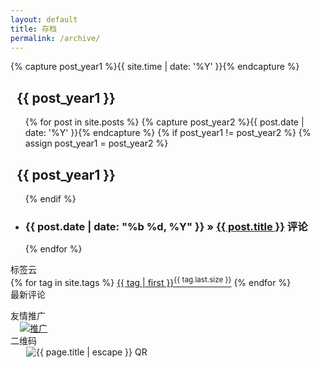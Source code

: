 ```yaml
---
layout: default
title: 存档
permalink: /archive/
---
```

<div class="s_left">
  {% capture post_year1 %}{{ site.time | date: '%Y' }}{% endcapture %}
<h2>&#160;&#160;{{ post_year1 }}</h2>
<ul>
{% for post in site.posts %}
{% capture post_year2 %}{{ post.date | date: '%Y' }}{% endcapture %}
{% if post_year1 != post_year2 %}
{% assign post_year1 = post_year2 %}
</ul>
<h2>&#160;&#160;{{ post_year1 }}</h2>
<ul>
{% endif %}
<li class="sa_abstract"><h3><span>{{ post.date | date: "%b %d, %Y" }}</span> &raquo;  <a href="{{ post.url }}">{{ post.title }}</a> <span class="ds-thread-count" data-thread-key="{{ post.id }}"></span>评论</h3></li>
{% endfor %}
</ul>
</div>

<div class="sa_right clearfix">
<div class="sa_right_title"><span>标签云</span></div>
<div class="sa_articleinfo top_box">
<div class="sa_articletag clearfix">  
{% for tag in site.tags %}
<a href="/tags/#{{ tag | first }}">{{ tag | first }}<sup>{{ tag.last.size }}</sup></a>
{% endfor %}</div>
</div>

<div class="sa_hotarticles">
<div class="sa_right_title_b">最新评论</div>
<ol class="ds-recent-comments" data-num-items="8" data-show-avatars="1" data-show-time="0" data-show-admin="0" data-excerpt-length="20"></ol>
</div>

<div class="sa_right_title"><span>友情推广</span></div>
<div class="clearfix">
<a href="http://www.8sa7.com/" target="_blank"><img src="http://qiufupo.qiniudn.com/img/qiufupo-ad-1.jpg" alt="推广" style="padding-left: 15px;" /></a>
</div>

<div class="sa_right_title"><span>二维码</span></div>
<div class="clearfix">
<img src='http://chart.googleapis.com/chart?cht=qr&chl={{ site.production_url }}{{ page.url }}&chld=H|0&choe=UTF-8&chs=200x200'  style="padding-left: 25px;max-width:200px; max-height:200px;" alt="{{ page.title | escape }} QR"  />
</div>

</div><!-- End  sa_right-->